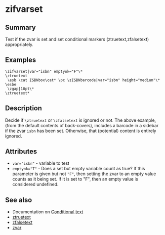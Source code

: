 # zifvarset

## Summary
Test if the zvar is set and set conditional markers (ztruetext,zfalsetext) appropriately.

## Examples
```
\zifvarset|var="isbn" emptyok="F"\*
\ztruetext
 \esb \cat ISBNbox\cat* \pc \zISBNbarcode|var="isbn" height="medium"\* \esbe
 \zgap|10pt\*
\ztruetext*
```
## Description
Decide if `\ztruetext` or `\zfalsetext` is ignored or not.
The above example, (from the default contents of back-covers), includes a
barcode in a sidebar if the zvar `isbn` has been set. Otherwise, that
(potential) content is entirely ignored.

## Attributes
* `var="isbn"` - variable to test
* `emptyok="T"` - Does a set but empty variable count as true? If this parameter is given but not `"F"`, then setting the zvar to an empty value counts as it being set. If it is set to "F", then an empty value is considered undefined.

## See also
* Documentation on [Conditional text](conditional.md)
* [ztruetext](ztruetext.md)
* [zfalsetext](zfalsetext.md)
* [zvar](zvar.md)

